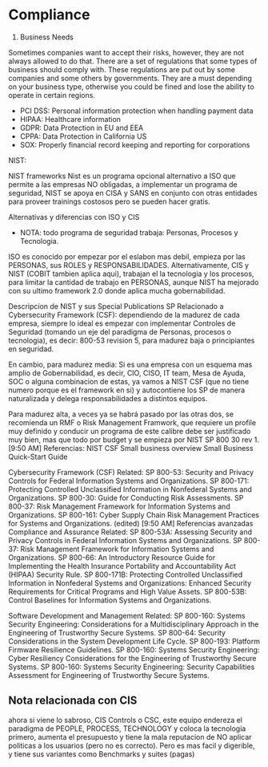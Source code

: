 # Compliance

1. Business Needs

Sometimes companies want to accept their risks, however, they are not always allowed to do that. There are a set of regulations that some types of business should comply with. These regulations are put out by some companies and some others by governments. They are a must depending on your business type, otherwise you could be fined and lose the ability to operate in certain regions.

- PCI DSS: Personal information protection when handling payment data
- HIPAA: Healthcare information
- GDPR: Data Protection in EU and EEA
- CPPA: Data Protection in California US 
- SOX: Properly financial record keeping and reporting for corporations

NIST:

NIST frameworks
Nist es un programa opcional alternativo a ISO que permite a las empresas NO obligadas, a implementar un programa de seguridad, NIST se apoya en CISA y SANS en conjunto con otras entidades para proveer trainings costosos pero se pueden hacer gratis.

Alternativas y diferencias con ISO y CIS
+ NOTA: todo programa de seguridad trabaja: Personas, Procesos y Tecnologia. 

ISO es conocido por empezar por el eslabon mas debil, empieza por las PERSONAS, sus ROLES y RESPONSABILIDADES.
Alternativamente, CIS y NIST (COBIT tambien aplica aqui), trabajan el la tecnologia y los procesos, para limitar la cantidad de trabajo en PERSONAS, aunque NIST ha mejorado con su ultimo framework 2.0 donde aplica mucha gobernabilidad.

Descripcion de NIST y sus Special Publications SP
Relacionado a Cybersecurity Framework (CSF):
dependiendo de la madurez de cada empresa, siempre lo ideal es empezar con implementar Controles de Seguridad (tomando un eje del paradigma de Personas, procesos o tecnologia), es decir: 800-53 revision 5, para madurez baja o principiantes en seguridad.

En cambio, para madurez media: Si es una empresa con un esquema mas amplio de Gobernabilidad, es decir, CIO, CISO, IT team, Mesa de Ayuda, SOC o alguna combinacion de estas, ya vamos a NIST CSF (que no tiene numero porque es el framework en si) y autocontiene los SP de manera naturalizada y delega responsabilidades a distintos equipos.

Para madurez alta, a veces ya se habrá pasado por las otras dos, se recomienda un RMF o Risk Management Framwork, que requiere un profile muy definido y conducir un programa de este calibre debe ser justificado muy bien, mas que todo por budget  y se empieza por NIST SP 800 30 rev 1.
[9:50 AM]
Referencias:
NIST CSF Small business overview
Small Business Quick-Start Guide

Cybersecurity Framework (CSF) Related:
SP 800-53: Security and Privacy Controls for Federal Information Systems and Organizations.
SP 800-171: Protecting Controlled Unclassified Information in Nonfederal Systems and Organizations.
SP 800-30: Guide for Conducting Risk Assessments.
SP 800-37: Risk Management Framework for Information Systems and Organizations.
SP 800-161: Cyber Supply Chain Risk Management Practices for Systems and Organizations.
 (edited)
[9:50 AM]
Referencias avanzadas
Compliance and Assurance Related:
SP 800-53A: Assessing Security and Privacy Controls in Federal Information Systems and Organizations.
SP 800-37: Risk Management Framework for Information Systems and Organizations.
SP 800-66: An Introductory Resource Guide for Implementing the Health Insurance Portability and Accountability Act (HIPAA) Security Rule.
SP 800-171B: Protecting Controlled Unclassified Information in Nonfederal Systems and Organizations: Enhanced Security Requirements for Critical Programs and High Value Assets.
SP 800-53B: Control Baselines for Information Systems and Organizations.

Software Development and Management Related:
SP 800-160: Systems Security Engineering: Considerations for a Multidisciplinary Approach in the Engineering of Trustworthy Secure Systems.
SP 800-64: Security Considerations in the System Development Life Cycle.
SP 800-193: Platform Firmware Resilience Guidelines.
SP 800-160: Systems Security Engineering: Cyber Resiliency Considerations for the Engineering of Trustworthy Secure Systems.
SP 800-160: Systems Security Engineering: Security Capabilities Assessment for Engineering of Trustworthy Secure Systems.

## Nota relacionada con CIS

ahora si viene lo sabroso, CIS Controls o CSC, este equipo endereza el paradigma de PEOPLE, PROCESS, TECHNOLOGY y coloca la tecnologia primero, aumenta el presupuesto y tiene la mala reputacion de NO aplicar politicas a los usuarios (pero no es correcto). Pero es mas facil y digerible, y tiene sus variantes como Benchmarks y suites (pagas)